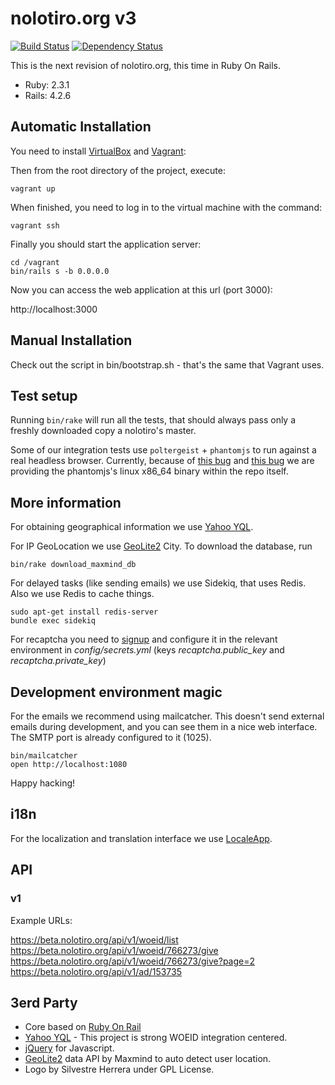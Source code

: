 # nolotiro.org v3

[![Build Status][Travis Badge]][Travis URL]
[![Dependency Status][Gemnasium Badge]][Gemnasium URL]

This is the next revision of nolotiro.org, this time in Ruby On Rails.

* Ruby: 2.3.1
* Rails: 4.2.6

## Automatic Installation

You need to install [VirtualBox] and [Vagrant]:

Then from the root directory of the project, execute:

```
vagrant up
 ```

When finished, you need to log in to the virtual machine with the command:

```
vagrant ssh

```

Finally you should start the application server:

```
cd /vagrant
bin/rails s -b 0.0.0.0
```

Now you can access the web application at this url (port 3000):

http://localhost:3000

## Manual Installation

Check out the script in bin/bootstrap.sh - that's the same that Vagrant uses.

## Test setup

Running `bin/rake` will run all the tests, that should always pass only a
freshly downloaded copy a nolotiro's master.

Some of our integration tests use `poltergeist` + `phantomjs` to run against a
real headless browser. Currently, because of
[this bug][Phantomjs Bug] and
[this bug][Travis Bug] we are providing the
phantomjs's linux x86_64 binary within the repo itself.

## More information

For obtaining geographical information we use [Yahoo YQL].

For IP GeoLocation we use [GeoLite2] City. To download the database, run

```
bin/rake download_maxmind_db
```

For delayed tasks (like sending emails) we use Sidekiq, that uses Redis. Also we use Redis to cache things.

```
sudo apt-get install redis-server
bundle exec sidekiq
```

For recaptcha you need to [signup][Google Recaptcha]
and configure it in the relevant environment in *config/secrets.yml* (keys
*recaptcha.public_key* and *recaptcha.private_key*)

## Development environment magic

For the emails we recommend using mailcatcher. This doesn't send external emails during
development, and you can see them in a nice web interface. The SMTP port is
already configured to it (1025).

```
bin/mailcatcher
open http://localhost:1080
```

Happy hacking!

## i18n

For the localization and translation interface we use [LocaleApp].

## API

### v1

Example URLs:

https://beta.nolotiro.org/api/v1/woeid/list
https://beta.nolotiro.org/api/v1/woeid/766273/give
https://beta.nolotiro.org/api/v1/woeid/766273/give?page=2
https://beta.nolotiro.org/api/v1/ad/153735

## 3erd Party

* Core based on [Ruby On Rail]
* [Yahoo YQL] - This project is strong WOEID integration centered.
* [jQuery] for Javascript.
* [GeoLite2] data API by Maxmind to auto detect user location.
* Logo by Silvestre Herrera under GPL License.

[Gemnasium Badge]: https://gemnasium.com/alabs/nolotiro.org.svg
[Gemnasium URL]: https://gemnasium.com/alabs/nolotiro.org
[Geolite2]: https://dev.maxmind.com/geoip/geoip2/geolite2/
[Google Recaptcha]: https://www.google.com/recaptcha/admin/create
[jQuery]: https://jquery.com/
[Localeapp]: https://accounts.localeapp.com/projects/6872
[Phantomjs Bug]: https://github.com/ariya/phantomjs/issues/13953
[Ruby on Rail]: http://rubyonrails.org/
[Travis Badge]: https://travis-ci.org/alabs/nolotiro.org.png?branch=master
[Travis Bug]: https://github.com/travis-ci/travis-ci/issues/3225
[Travis URL]: https://travis-ci.org/alabs/nolotiro.org
[Vagrant]: https://www.vagrantup.com/
[Virtualbox]: https://www.virtualbox.org/
[Yahoo YQL]: https://developer.yahoo.com/yql
